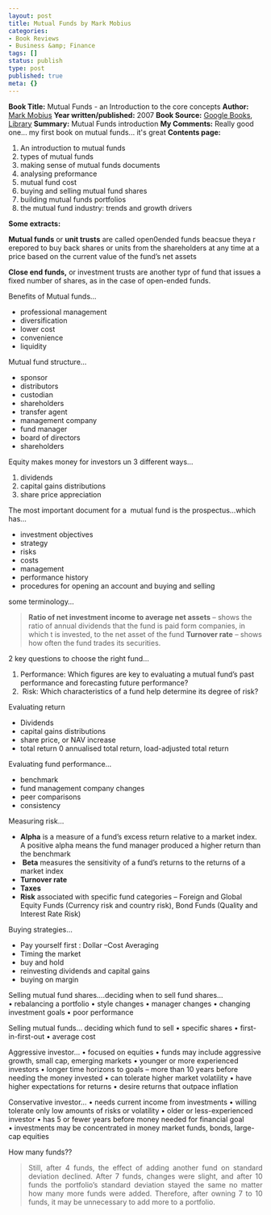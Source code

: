 ```yaml
---
layout: post
title: Mutual Funds by Mark Mobius
categories:
- Book Reviews
- Business &amp; Finance
tags: []
status: publish
type: post
published: true
meta: {}
---
```

<strong>Book Title:</strong> Mutual Funds - an Introduction to the core concepts
<strong>Author:</strong> <a href="http://en.wikipedia.org/wiki/Mark_Mobius">Mark Mobius</a>
<strong>Year written/published:</strong> 2007
<strong>Book Source:</strong> <a href="http://books.google.com/books?id=VRfoAAAACAAJ&amp;dq=Mutual+Funds+-+an+Introduction+to+the+core+concepts">Google Books</a>, <a href="http://vistaweb.nlb.gov.sg/cgi-bin/cw_cgi?fullRecord+28130+3002+12825951+1+0">Library</a>
<strong>Summary:</strong> Mutual Funds introduction
<strong>My Comments:</strong> Really good one... my first book on mutual funds... it's great
<strong>Contents page:</strong>
<ol>
	<li>An introduction to mutual funds</li>
	<li>types of mutual funds</li>
	<li>making sense of mutual funds documents</li>
	<li>analysing preformance</li>
	<li>mutual fund cost</li>
	<li>buying and selling mutual fund shares</li>
	<li>building mutual funds portfolios</li>
	<li>the mutual fund industry: trends and growth drivers</li>
</ol>
<strong>Some extracts:</strong>

<strong>Mutual funds</strong> or <strong>unit trusts</strong> are called open0ended funds beacsue theya r erepored to buy back shares or units from the shareholders at any time at a price based on the current value of the fund’s net assets

<strong>Close end funds,</strong> or investment trusts are another typr of fund that issues a fixed number of shares, as in the case of open-ended funds.

Benefits of Mutual funds…
<ul>
	<li>professional management</li>
	<li>diversification</li>
	<li>lower cost</li>
	<li>convenience</li>
	<li>liquidity</li>
</ul>
Mutual fund structure…
<ul>
	<li>sponsor</li>
	<li>distributors</li>
	<li>custodian</li>
	<li>shareholders</li>
	<li>transfer agent</li>
	<li>management company</li>
	<li>fund manager</li>
	<li>board of directors</li>
	<li>shareholders</li>
</ul>
Equity makes money for investors un 3 different ways…
<ol>
	<li>dividends </li>
	<li>capital gains distributions</li>
	<li>share price appreciation</li>
</ol>
The most important document for a  mutual fund is the prospectus…which has…
<ul>
	<li>investment objectives</li>
	<li>strategy</li>
	<li>risks</li>
	<li>costs</li>
	<li>management</li>
	<li>performance history</li>
	<li>procedures for opening an account and buying and selling</li>
</ul>
some terminology…
<blockquote><strong>Ratio of net investment income to average net assets</strong> – shows the ratio of annual dividends that the fund is paid form companies, in which t is invested, to the net asset of the fund
<strong>Turnover rate</strong> – shows how often the fund trades its securities.</blockquote>
2 key questions to choose the right fund…
<ol>
	<li>Performance: Which figures are key to evaluating a mutual fund’s past performance and forecasting future performance?</li>
	<li> Risk: Which characteristics of a fund help determine its degree of risk?</li>
</ol>
Evaluating return
<ul>
	<li>Dividends</li>
	<li>capital gains distributions</li>
	<li>share price, or NAV increase</li>
	<li>total return 0 annualised total return, load-adjusted total return</li>
</ul>
Evaluating fund performance…
<ul>
	<li>benchmark</li>
	<li>fund management company changes</li>
	<li>peer comparisons</li>
	<li>consistency</li>
</ul>
Measuring risk…
<ul>
	<li><strong>Alpha</strong> is a measure of a fund’s excess return relative to a market index. A positive alpha means the fund manager produced a higher return than the benchmark</li>
	<li> <strong>Beta</strong> measures the sensitivity of a fund’s returns to the returns of a market index</li>
	<li><strong>Turnover rate</strong></li>
	<li><strong>Taxes</strong></li>
	<li><strong>Risk</strong> associated with specific fund categories – Foreign and Global Equity Funds (Currency risk and country risk), Bond Funds (Quality and Interest Rate Risk)</li>
</ul>
Buying strategies…
<ul>
	<li>Pay yourself first : Dollar –Cost Averaging</li>
	<li>Timing the market</li>
	<li>buy and hold</li>
	<li>reinvesting dividends and capital gains</li>
	<li>buying on margin</li>
</ul>
Selling mutual fund shares….deciding when to sell fund shares…
• rebalancing a portfolio
• style changes
• manager changes
• changing investment goals
• poor performance

Selling mutual funds… deciding which fund to sell
• specific shares
• first-in-first-out
• average cost

Aggressive investor…
• focused on equities
• funds may include aggressive growth, small cap, emerging markets
• younger or more experienced investors
• longer time horizons to goals – more than 10 years before needing the money invested
• can tolerate higher market volatility
• have higher expectations for returns
• desire returns that outpace inflation

Conservative investor…
• needs current income from investments
• willing tolerate only low amounts of risks or volatility
• older or less-experienced investor
• has 5 or fewer years before money needed for financial goal
• investments may be concentrated in money market funds, bonds, large-cap equities

How many funds??
<blockquote>
<p align="justify">Still, after 4 funds, the effect of adding another fund on standard deviation declined. After 7 funds, changes were slight, and after 10 funds the portfolio’s standard deviation stayed the same no matter how many more funds were added. Therefore, after owning 7 to 10 funds, it may be unnecessary to add more to a portfolio.</p>
</blockquote>
